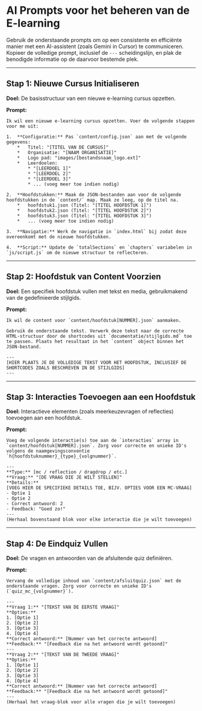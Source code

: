 # AI Prompts voor het beheren van de E-learning

Gebruik de onderstaande prompts om op een consistente en efficiënte manier met een AI-assistent (zoals Gemini in Cursor) te communiceren. Kopieer de volledige prompt, inclusief de `---` scheidingslijn, en plak de benodigde informatie op de daarvoor bestemde plek.

---

## Stap 1: Nieuwe Cursus Initialiseren

**Doel:** De basisstructuur van een nieuwe e-learning cursus opzetten.

**Prompt:**
```
Ik wil een nieuwe e-learning cursus opzetten. Voer de volgende stappen voor me uit:

1.  **Configuratie:** Pas `content/config.json` aan met de volgende gegevens:
    *   Titel: "[TITEL VAN DE CURSUS]"
    *   Organisatie: "[NAAM ORGANISATIE]"
    *   Logo pad: "images/[bestandsnaam_logo.ext]"
    *   Leerdoelen:
        * "[LEERDOEL 1]"
        * "[LEERDOEL 2]"
        * "[LEERDOEL 3]"
        * ... (voeg meer toe indien nodig)

2.  **Hoofdstukken:** Maak de JSON-bestanden aan voor de volgende hoofdstukken in de `content/` map. Maak ze leeg, op de titel na.
    *   hoofdstuk1.json (Titel: "[TITEL HOOFDSTUK 1]")
    *   hoofdstuk2.json (Titel: "[TITEL HOOFDSTUK 2]")
    *   hoofdstuk3.json (Titel: "[TITEL HOOFDSTUK 3]")
    *   ... (voeg meer toe indien nodig)

3.  **Navigatie:** Werk de navigatie in `index.html` bij zodat deze overeenkomt met de nieuwe hoofdstukken.

4.  **Script:** Update de `totalSections` en `chapters` variabelen in `js/script.js` om de nieuwe structuur te reflecteren.
```

---

## Stap 2: Hoofdstuk van Content Voorzien

**Doel:** Een specifiek hoofdstuk vullen met tekst en media, gebruikmakend van de gedefinieerde stijlgids.

**Prompt:**
```
Ik wil de content voor `content/hoofdstuk[NUMMER].json` aanmaken.

Gebruik de onderstaande tekst. Verwerk deze tekst naar de correcte HTML-structuur door de shortcodes uit `documentatie/stijlgids.md` toe te passen. Plaats het resultaat in het `content` object binnen het JSON-bestand.

---
[HIER PLAATS JE DE VOLLEDIGE TEKST VOOR HET HOOFDSTUK, INCLUSIEF DE SHORTCODES ZOALS BESCHREVEN IN DE STIJLGIDS]
---
```

---

## Stap 3: Interacties Toevoegen aan een Hoofdstuk

**Doel:** Interactieve elementen (zoals meerkeuzevragen of reflecties) toevoegen aan een hoofdstuk.

**Prompt:**
```
Voeg de volgende interactie(s) toe aan de `interacties` array in `content/hoofdstuk[NUMMER].json`. Zorg voor correcte en unieke ID's volgens de naamgevingsconventie `h{hoofdstuknummer}_{type}_{volgnummer}`.

---
**Type:** [mc / reflection / dragdrop / etc.]
**Vraag:** "[DE VRAAG DIE JE WILT STELLEN]"
**Details:**
[VOEG HIER DE SPECIFIEKE DETAILS TOE, BIJV. OPTIES VOOR EEN MC-VRAAG]
- Optie 1
- Optie 2
- Correct antwoord: 2
- Feedback: "Goed zo!"
---
(Herhaal bovenstaand blok voor elke interactie die je wilt toevoegen)
```

---

## Stap 4: De Eindquiz Vullen

**Doel:** De vragen en antwoorden van de afsluitende quiz definiëren.

**Prompt:**
```
Vervang de volledige inhoud van `content/afsluitquiz.json` met de onderstaande vragen. Zorg voor correcte en unieke ID's (`quiz_mc_{volgnummer}`).

---
**Vraag 1:** "[TEKST VAN DE EERSTE VRAAG]"
**Opties:**
1. [Optie 1]
2. [Optie 2]
3. [Optie 3]
4. [Optie 4]
**Correct antwoord:** [Nummer van het correcte antwoord]
**Feedback:** "[Feedback die na het antwoord wordt getoond]"
---
**Vraag 2:** "[TEKST VAN DE TWEEDE VRAAG]"
**Opties:**
1. [Optie 1]
2. [Optie 2]
3. [Optie 3]
4. [Optie 4]
**Correct antwoord:** [Nummer van het correcte antwoord]
**Feedback:** "[Feedback die na het antwoord wordt getoond]"
---
(Herhaal het vraag-blok voor alle vragen die je wilt toevoegen)
``` 